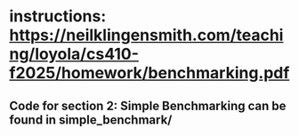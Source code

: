 # instructions: https://neilklingensmith.com/teaching/loyola/cs410-f2025/homework/benchmarking.pdf

## Code for section 2: Simple Benchmarking can be found in simple_benchmark/
